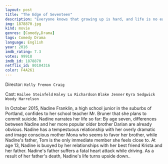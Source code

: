 ```yaml
---
layout: post
title: "The Edge of Seventeen"
description: "Everyone knows that growing up is hard, and life is no easier for high school junior Nadine (Hailee Steinfeld), who is already at peak awkwardness when her all-star older brother Darian (Blake Jenner) starts dating her best friend Krista (Haley Lu Richardson). All at once, Nadine feels more alone than ever, until the unexpected friendship of a thoughtful boy (Hayden Szeto) gives her a glimmer of hope that things just might not be so terrible after all..."
img: 1878870.jpg
kind: movie
genres: [Comedy,Drama]
tags: Comedy Drama 
language: English
year: 2016
imdb_rating: 7.3
votes: 99918
imdb_id: 1878870
netflix_id: 80104316
color: F4A261
---
```

Director: `Kelly Fremon Craig`  

Cast: `Hailee Steinfeld` `Haley Lu Richardson` `Blake Jenner` `Kyra Sedgwick` `Woody Harrelson` 

In October 2015, Nadine Franklin, a high school junior in the suburbs of Portland, confides to her school teacher Mr. Bruner that she plans to commit suicide. Nadine narrates her life so far: By age seven, differences between Nadine and her more popular older brother Darian are already obvious. Nadine has a tempestuous relationship with her overly dramatic and image conscious mother Mona who seems to favor her brother, while Nadine's father, Tom is the only immediate member she feels close to. At age 13, Nadine is buoyed by her relationships with her best friend Krista and her father. Nadine's father suffers a fatal heart attack while driving. As a result of her father's death, Nadine's life turns upside down..